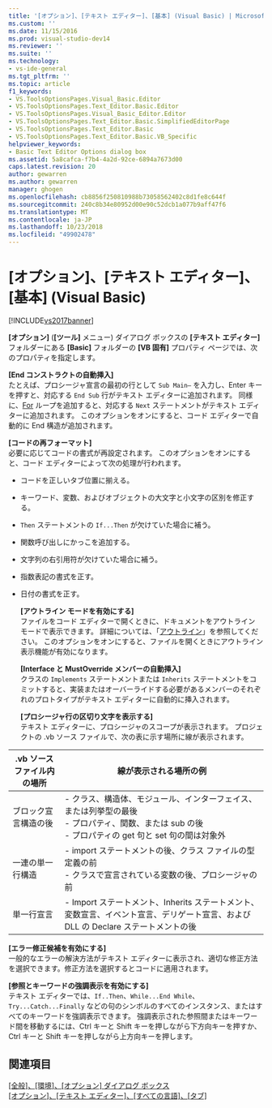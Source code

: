 ```yaml
---
title: '[オプション]、[テキスト エディター]、[基本] (Visual Basic) | Microsoft Docs'
ms.custom: ''
ms.date: 11/15/2016
ms.prod: visual-studio-dev14
ms.reviewer: ''
ms.suite: ''
ms.technology:
- vs-ide-general
ms.tgt_pltfrm: ''
ms.topic: article
f1_keywords:
- VS.ToolsOptionsPages.Visual_Basic.Editor
- VS.ToolsOptionsPages.Text_Editor.Basic.Editor
- VS.ToolsOptionsPages.Visual_Basic_Editor.Editor
- VS.ToolsOptionsPages.Text_Editor.Basic.SimplifiedEditorPage
- VS.ToolsOptionsPages.Text_Editor.Basic
- VS.ToolsOptionsPages.Text_Editor.Basic.VB_Specific
helpviewer_keywords:
- Basic Text Editor Options dialog box
ms.assetid: 5a8cafca-f7b4-4a2d-92ce-6894a7673d00
caps.latest.revision: 20
author: gewarren
ms.author: gewarren
manager: ghogen
ms.openlocfilehash: cb8856f250810988b73058562402c8d1fe8c644f
ms.sourcegitcommit: 240c8b34e80952d00e90c52dcb1a077b9aff47f6
ms.translationtype: MT
ms.contentlocale: ja-JP
ms.lasthandoff: 10/23/2018
ms.locfileid: "49902478"
---
```

# <a name="options-text-editor-basic-visual-basic"></a>[オプション]、[テキスト エディター]、[基本] (Visual Basic)
[!INCLUDE[vs2017banner](../../includes/vs2017banner.md)]

  
**[オプション]** (**[ツール]** メニュー) ダイアログ ボックスの **[テキスト エディター]** フォルダーにある **[Basic]** フォルダーの **[VB 固有]** プロパティ ページでは、次のプロパティを指定します。  
  
 **[End コンストラクトの自動挿入]**  
 たとえば、プロシージャ宣言の最初の行として `Sub Main—` を入力し、Enter キーを押すと、対応する `End Sub` 行がテキスト エディターに追加されます。 同様に、[For](http://msdn.microsoft.com/library/f5fc0d51-67ce-4c36-9f09-31c9a91c94e9) ループを追加すると、対応する `Next` ステートメントがテキスト エディターに追加されます。 このオプションをオンにすると、コード エディターで自動的に End 構造が追加されます。  
  
 **[コードの再フォーマット]**  
 必要に応じてコードの書式が再設定されます。 このオプションをオンにすると、コード エディターによって次の処理が行われます。  
  
- コードを正しいタブ位置に揃える。  
  
- キーワード、変数、およびオブジェクトの大文字と小文字の区別を修正する。  
  
- `Then` ステートメントの `If...Then` が欠けていた場合に補う。  
  
- 関数呼び出しにかっこを追加する。  
  
- 文字列の右引用符が欠けていた場合に補う。  
  
- 指数表記の書式を正す。  
  
- 日付の書式を正す。  
  
  **[アウトライン モードを有効にする]**  
  ファイルをコード エディターで開くときに、ドキュメントをアウトライン モードで表示できます。 詳細については、「[アウトライン](../../ide/outlining.md)」を参照してください。 このオプションをオンにすると、ファイルを開くときにアウトライン表示機能が有効になります。  
  
  **[Interface と MustOverride メンバーの自動挿入]**  
  クラスの `Implements` ステートメントまたは `Inherits` ステートメントをコミットすると、実装またはオーバーライドする必要があるメンバーのそれぞれのプロトタイプがテキスト エディターに自動的に挿入されます。  
  
  **[プロシージャ行の区切り文字を表示する]**  
  テキスト エディターに、プロシージャのスコープが表示されます。 プロジェクトの .vb ソース ファイルで、次の表に示す場所に線が表示されます。  
  
|.vb ソース ファイル内の場所|線が表示される場所の例|  
|---------------------------------|------------------------------|  
|ブロック宣言構造の後|-   クラス、構造体、モジュール、インターフェイス、または列挙型の最後<br />-   プロパティ、関数、または sub の後<br />-   プロパティの get 句と set 句の間は対象外|  
|一連の単一行構造|-   import ステートメントの後、クラス ファイルの型定義の前<br />-   クラスで宣言されている変数の後、プロシージャの前|  
|単一行宣言|-   Import ステートメント、Inherits ステートメント、変数宣言、イベント宣言、デリゲート宣言、および DLL の Declare ステートメントの後|  
  
 **[エラー修正候補を有効にする]**  
 一般的なエラーの解決方法がテキスト エディターに表示され、適切な修正方法を選択できます。修正方法を選択するとコードに適用されます。  
  
 **[参照とキーワードの強調表示を有効にする]**  
 テキスト エディターでは、`If..Then`、`While...End While`、`Try...Catch...Finally` などの句のシンボルのすべてのインスタンス、またはすべてのキーワードを強調表示できます。 強調表示された参照間またはキーワード間を移動するには、Ctrl キーと Shift キーを押しながら下方向キーを押すか、Ctrl キーと Shift キーを押しながら上方向キーを押します。  
  
## <a name="see-also"></a>関連項目  
 [[全般]、[環境]、[オプション] ダイアログ ボックス](../../ide/reference/general-environment-options-dialog-box.md)   
 [[オプション]、[テキスト エディター]、[すべての言語]、[タブ]](../../ide/reference/options-text-editor-all-languages-tabs.md)



